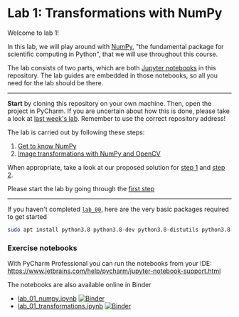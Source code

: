 # Lab 1: Transformations with NumPy
Welcome to lab 1!

In this lab, we will play around with [NumPy](https://numpy.org/), "the fundamental package for scientific computing in Python", that we will use throughout this course.

The lab consists of two parts, which are both [Jupyter notebooks](https://jupyter.org/) in this repository.
The lab guides are embedded in those notebooks, so all you need for the lab should be there.

---

**Start** by cloning this repository on your own machine. Then, open the project in PyCharm. If you are uncertain about how this is done, please take a look at [last week's lab](https://github.com/tek5030/lab_00/blob/master/py/lab-guide/1-open-project-in-pycharm.md). Remember to use the correct repository address!

The lab is carried out by following these steps:
1. [Get to know NumPy](lab_01_numpy.ipynb)
2. [Image transformations with NumPy and OpenCV](lab_01_transformations.ipynb)

When appropriate, take a look at our proposed solution for [step 1](solution/lab_01_numpy.ipynb) and [step 2](solution/lab_01_transformations.ipynb).

Please start the lab by going through the [first step](lab_01_numpy.ipynb)

---

If you haven't completed [`lab_00`](../lab_00), here are the very basic packages required to get started
```bash
sudo apt install python3.8 python3.8-dev python3.8-distutils python3.8-venv
```

### Exercise notebooks
With PyCharm Professional you can run the notebooks from your IDE:\
https://www.jetbrains.com/help/pycharm/jupyter-notebook-support.html

The notebooks are also available online in Binder
- [lab_01_numpy.ipynb][binder-part-1] [![Binder](https://mybinder.org/badge_logo.svg)][binder-part-1]
- [lab_01_transformations.ipynb][binder-part-2] [![Binder](https://mybinder.org/badge_logo.svg)][binder-part-2]

[binder-part-1]: https://mybinder.org/v2/gh/tek5030/lab_01/py?labpath=py%2Flab_01_numpy.ipynb
[binder-part-2]: https://mybinder.org/v2/gh/tek5030/lab_01/py?labpath=py%2Flab_02_transformations.ipynb
